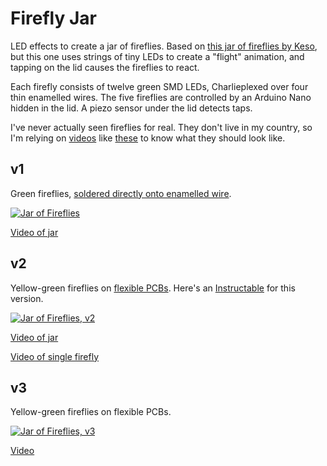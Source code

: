Firefly Jar
===========

LED effects to create a jar of fireflies. Based on [this jar of fireflies by Keso](http://www.instructables.com/id/Jar-of-Fireflies/), but this one uses strings of tiny LEDs to create a "flight" animation, and tapping on the lid causes the fireflies to react.

Each firefly consists of twelve green SMD LEDs, Charlieplexed over four thin enamelled wires. The five fireflies are controlled by an Arduino Nano hidden in the lid. A piezo sensor under the lid detects taps.

I've never actually seen fireflies for real. They don't live in my country, so I'm relying on [videos](https://youtu.be/RpywSqvXDqc?t=166) like [these](https://www.youtube.com/watch?v=uUqSByTdGoU&t=103) to know what they should look like.

v1
--

Green fireflies, [soldered directly onto enamelled wire](images/v1/firefly%20detail.jpg?raw=true).

[![Jar of Fireflies](https://i.vimeocdn.com/video/594512665_780x439.jpg)](https://vimeo.com/184925080)

[Video of jar](https://vimeo.com/184925080)



v2
--

Yellow-green fireflies on [flexible PCBs](images/v2/firefly%20flex%201.jpeg?raw=true). Here's an [Instructable](https://www.instructables.com/id/Jar-of-Fireflies-animated/) for this version.

[![Jar of Fireflies, v2](https://i.vimeocdn.com/video/651984544_780x439.jpg)](https://vimeo.com/231225309)

[Video of jar](https://vimeo.com/231225309)

[Video of single firefly](https://vimeo.com/231225647)


v3
--

Yellow-green fireflies on flexible PCBs.

[![Jar of Fireflies, v3](https://i.vimeocdn.com/video/680200290_780x439.jpg)](https://vimeo.com/253339528)

[Video](https://vimeo.com/253339528)

